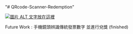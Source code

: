 "# QRcode-Scanner-Redemption" 

[![圖片 ALT 文字放在這裡](https://i.imgur.com/yrVDOcN.png)](http://www.youtube.com/watch?v=KAWqnBYzlXM&feature)

Future Work : 手機鏡頭辨識傳統發票數字 並進行兌獎 (finished)
